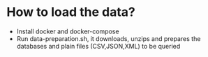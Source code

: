 # How to load the data?

- Install docker and docker-compose
- Run data-preparation.sh, it downloads, unzips and prepares the databases and plain files (CSV,JSON,XML) to be queried
